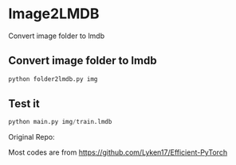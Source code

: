 # Image2LMDB
Convert image folder to lmdb

## Convert image folder to lmdb
```python
python folder2lmdb.py img
````

## Test it
```python
python main.py img/train.lmdb
```



Original Repo:

Most codes are from https://github.com/Lyken17/Efficient-PyTorch
